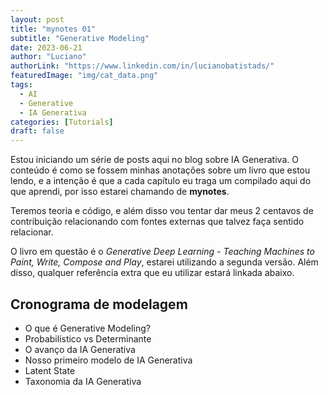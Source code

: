 ```yaml
---
layout: post
title: "mynotes 01"
subtitle: "Generative Modeling"
date: 2023-06-21
author: "Luciano"
authorLink: "https://www.linkedin.com/in/lucianobatistads/"
featuredImage: "img/cat_data.png"
tags:
  - AI
  - Generative
  - IA Generativa
categories: [Tutorials]
draft: false
---
```


Estou iniciando um série de posts aqui no blog sobre IA Generativa. O conteúdo é como se fossem minhas anotações sobre um livro que estou lendo, e a intenção é que a cada capítulo eu traga um compilado aqui do que aprendi, por isso estarei chamando de **mynotes**.

Teremos teoria e código, e além disso vou tentar dar meus 2 centavos de contribuição relacionando com fontes externas que talvez faça sentido relacionar.

O livro em questão é o _Generative Deep Learning - Teaching Machines to Paint, Write, Compose and Play_, estarei utilizando a segunda versão. Além disso, qualquer referência extra que eu utilizar estará linkada abaixo.

## Cronograma de modelagem

- O que é Generative Modeling?
- Probabilístico vs Determinante
- O avanço da IA Generativa
- Nosso primeiro modelo de IA Generativa
- Latent State
- Taxonomia da IA Generativa
